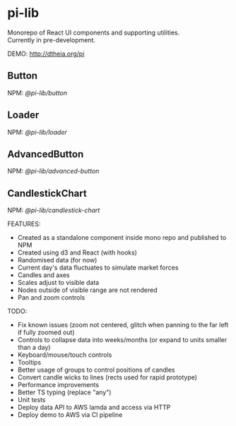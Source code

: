 # pi-lib

Monorepo of React UI components and supporting utilities.  
Currently in pre-development.

DEMO: http://dtheia.org/pi

## Button

NPM: _@pi-lib/button_

## Loader

NPM: _@pi-lib/loader_

## AdvancedButton

NPM: _@pi-lib/advanced-button_

## CandlestickChart

NPM: _@pi-lib/candlestick-chart_

FEATURES:

- Created as a standalone component inside mono repo and published to NPM
- Created using d3 and React (with hooks)
- Randomised data (for now)
- Current day's data fluctuates to simulate market forces
- Candles and axes
- Scales adjust to visible data
- Nodes outside of visible range are not rendered
- Pan and zoom controls

TODO:

- Fix known issues (zoom not centered, glitch when panning to the far left if fully zoomed out)
- Controls to collapse data into weeks/months (or expand to units smaller than a day)
- Keyboard/mouse/touch controls
- Tooltips
- Better usage of groups to control positions of candles
- Convert candle wicks to lines (rects used for rapid prototype)
- Performance improvements
- Better TS typing (replace "any")
- Unit tests
- Deploy data API to AWS lamda and access via HTTP
- Deploy demo to AWS via CI pipeline
